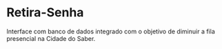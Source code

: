 # Retira-Senha
Interface com banco de dados integrado com o objetivo de diminuir a fila presencial na Cidade do Saber.
